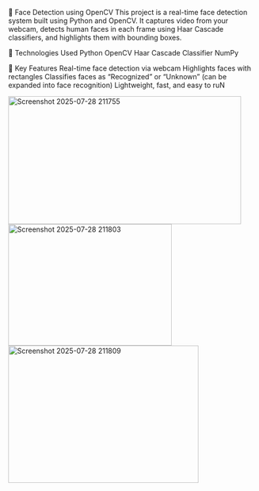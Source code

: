 📌 Face Detection using OpenCV
This project is a real-time face detection system built using Python and OpenCV. It captures video from your webcam, detects human faces in each frame using Haar Cascade classifiers, and highlights them with bounding boxes.

🔧 Technologies Used
Python
OpenCV
Haar Cascade Classifier
NumPy

🎯 Key Features
Real-time face detection via webcam
Highlights faces with rectangles
Classifies faces as “Recognized” or “Unknown” (can be expanded into face recognition)
Lightweight, fast, and easy to ruN

<img width="470" height="258" alt="Screenshot 2025-07-28 211755" src="https://github.com/user-attachments/assets/1950ca8a-5e67-4ff5-b852-2212c1b8b3c1" />

<img width="330" height="245" alt="Screenshot 2025-07-28 211803" src="https://github.com/user-attachments/assets/195213ca-3f3b-4032-b846-0a57eac87332" />
<img width="384" height="277" alt="Screenshot 2025-07-28 211809" src="https://github.com/user-attachments/assets/6dc1f835-35d6-4c12-b1b3-42d6cac798f0" />
